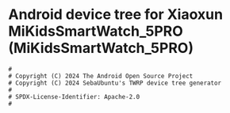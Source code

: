 # Android device tree for Xiaoxun MiKidsSmartWatch_5PRO (MiKidsSmartWatch_5PRO)

```
#
# Copyright (C) 2024 The Android Open Source Project
# Copyright (C) 2024 SebaUbuntu's TWRP device tree generator
#
# SPDX-License-Identifier: Apache-2.0
#
```
